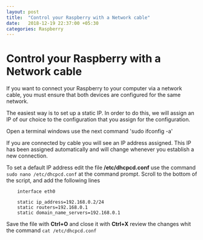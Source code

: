 ```yaml
---
layout: post
title:  "Control your Raspberry with a Network cable"
date:   2018-12-19 22:37:00 +05:30
categories: Raspberry
---
```


# Control your Raspberry with a Network cable

If you want to connect your Raspberry to your computer via a network cable, 
you must ensure that both devices are configured for the same network.

The easiest way is to set up a static IP. In order to do this, 
we will assign an IP of our choice to the configuration that you assign for the configuration.

Open a terminal windows use the next command 'sudo ifconfig -a'

If you are connected by cable you will see an IP address assigned.
This IP has been assigned automatically and will change whenever you establish a new connection.

To set a default IP address edit the file **/etc/dhcpcd.conf**
use the command `sudo nano /etc/dhcpcd.conf` at the command prompt.
Scroll to the bottom of the script, and add the following lines

```
	interface eth0

	static ip_address=192.168.0.2/24
	static routers=192.168.0.1
	static domain_name_servers=192.168.0.1
```
Save the file with **Ctrl+O**  and close it with **Ctrl+X**
review the changes whit the command `cat /etc/dhcpcd.conf`


